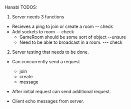 Hanabi TODOS:

1. Server needs 3 functions
  - Recieves a ping to join or create a room -- check
  - Add sockets to room -- check
  	- GameRoom should be some sort of object --unsure
  	- Need to be able to broadcast in a room. --- check
  	
  	
2. Server testing that needs to be done.

- Can concurrently send a request
	- join
	- create
	- message
- After initial request can send additional request.

- Client echo messages from server.
  	
